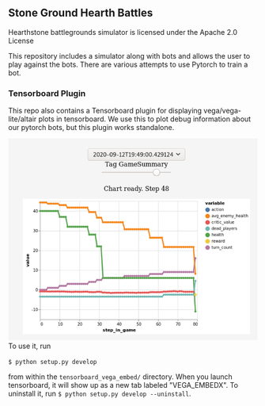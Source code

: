 ## Stone Ground Hearth Battles

Hearthstone battlegrounds simulator is licensed under the Apache 2.0 License


This repository includes a simulator along with bots and allows the user to play against the bots. There are various
attempts to use Pytorch to train a bot.


### Tensorboard Plugin
This repo also contains a Tensorboard plugin for displaying vega/vega-lite/altair plots in tensorboard.  We use this
to plot debug information about our pytorch bots, but this plugin works standalone.  

![Example Screenshot of Tensorboard_Vega_Embed plugin](doc/Tensorboard_Vega_Embed_example.png)
To use it, run

`$ python setup.py develop`

from within the `tensorboard_vega_embed/` directory.   When you launch tensorboard, it will show up as a new tab
labeled "VEGA_EMBEDX".  To uninstall it, run `$ python setup.py develop --uninstall`.
